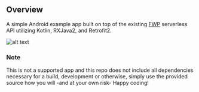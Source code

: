 ## Overview

A simple Android example app built on top of the existing [FWP](https://github.com/cslogan-red/free_weather_project) serverless API utilizing Kotlin, RXJava2, and Retrofit2.

![alt text](https://i.imgur.com/M0FaiHZ.png "App screenshot")

### Note

This is not a supported app and this repo does not include all dependencies necessary for a build, development or otherwise, simply use the provided source how you will -and at your own risk- Happy coding!

